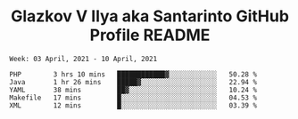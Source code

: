 <h1 align="center">Glazkov V Ilya aka Santarinto GitHub Profile README</h1>

<!--START_SECTION:waka-->
```text
Week: 03 April, 2021 - 10 April, 2021

PHP        3 hrs 10 mins   ████████████▓░░░░░░░░░░░░   50.28 % 
Java       1 hr 26 mins    █████▓░░░░░░░░░░░░░░░░░░░   22.94 % 
YAML       38 mins         ██▓░░░░░░░░░░░░░░░░░░░░░░   10.24 % 
Makefile   17 mins         █░░░░░░░░░░░░░░░░░░░░░░░░   04.53 % 
XML        12 mins         █░░░░░░░░░░░░░░░░░░░░░░░░   03.39 % 
```
<!--END_SECTION:waka-->